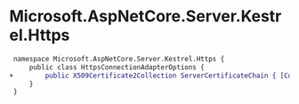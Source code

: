 # Microsoft.AspNetCore.Server.Kestrel.Https

``` diff
 namespace Microsoft.AspNetCore.Server.Kestrel.Https {
     public class HttpsConnectionAdapterOptions {
+        public X509Certificate2Collection ServerCertificateChain { [CompilerGeneratedAttribute] get; [CompilerGeneratedAttribute] set; }
     }
 }
```
